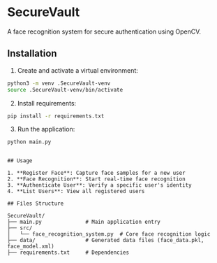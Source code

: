 # SecureVault

A face recognition system for secure authentication using OpenCV.

<!-- ## Features

- Face registration with multiple samples
- Real-time face recognition
- User authentication system
- Persistent data storage -->

## Installation

1. Create and activate a virtual environment:
```bash
python3 -m venv .SecureVault-venv
source .SecureVault-venv/bin/activate
```

2. Install requirements:
```bash
pip install -r requirements.txt
```

3. Run the application:
```bash
python main.py
```
```

## Usage

1. **Register Face**: Capture face samples for a new user
2. **Face Recognition**: Start real-time face recognition
3. **Authenticate User**: Verify a specific user's identity
4. **List Users**: View all registered users

## Files Structure

```
    SecureVault/
    ├── main.py              # Main application entry
    ├── src/
    │   └── face_recognition_system.py  # Core face recognition logic
    ├── data/                # Generated data files (face_data.pkl, face_model.xml)
    ├── requirements.txt     # Dependencies
```